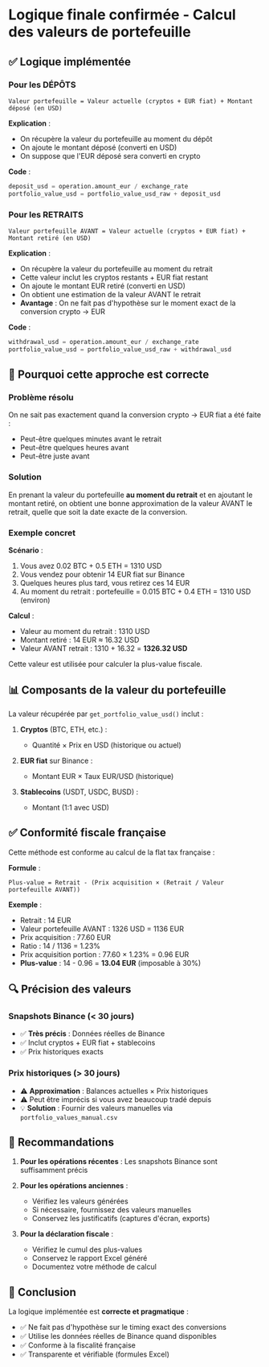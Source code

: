 # Logique finale confirmée - Calcul des valeurs de portefeuille

## ✅ Logique implémentée

### Pour les DÉPÔTS

```
Valeur portefeuille = Valeur actuelle (cryptos + EUR fiat) + Montant déposé (en USD)
```

**Explication** :
- On récupère la valeur du portefeuille au moment du dépôt
- On ajoute le montant déposé (converti en USD)
- On suppose que l'EUR déposé sera converti en crypto

**Code** :
```python
deposit_usd = operation.amount_eur / exchange_rate
portfolio_value_usd = portfolio_value_usd_raw + deposit_usd
```

### Pour les RETRAITS

```
Valeur portefeuille AVANT = Valeur actuelle (cryptos + EUR fiat) + Montant retiré (en USD)
```

**Explication** :
- On récupère la valeur du portefeuille au moment du retrait
- Cette valeur inclut les cryptos restants + EUR fiat restant
- On ajoute le montant EUR retiré (converti en USD)
- On obtient une estimation de la valeur AVANT le retrait
- **Avantage** : On ne fait pas d'hypothèse sur le moment exact de la conversion crypto → EUR

**Code** :
```python
withdrawal_usd = operation.amount_eur / exchange_rate
portfolio_value_usd = portfolio_value_usd_raw + withdrawal_usd
```

## 🎯 Pourquoi cette approche est correcte

### Problème résolu
On ne sait pas exactement quand la conversion crypto → EUR fiat a été faite :
- Peut-être quelques minutes avant le retrait
- Peut-être quelques heures avant
- Peut-être juste avant

### Solution
En prenant la valeur du portefeuille **au moment du retrait** et en ajoutant le montant retiré, on obtient une bonne approximation de la valeur AVANT le retrait, quelle que soit la date exacte de la conversion.

### Exemple concret

**Scénario** :
1. Vous avez 0.02 BTC + 0.5 ETH = 1310 USD
2. Vous vendez pour obtenir 14 EUR fiat sur Binance
3. Quelques heures plus tard, vous retirez ces 14 EUR
4. Au moment du retrait : portefeuille = 0.015 BTC + 0.4 ETH = 1310 USD (environ)

**Calcul** :
- Valeur au moment du retrait : 1310 USD
- Montant retiré : 14 EUR ≈ 16.32 USD
- Valeur AVANT retrait : 1310 + 16.32 = **1326.32 USD**

Cette valeur est utilisée pour calculer la plus-value fiscale.

## 📊 Composants de la valeur du portefeuille

La valeur récupérée par `get_portfolio_value_usd()` inclut :

1. **Cryptos** (BTC, ETH, etc.) :
   - Quantité × Prix en USD (historique ou actuel)

2. **EUR fiat** sur Binance :
   - Montant EUR × Taux EUR/USD (historique)

3. **Stablecoins** (USDT, USDC, BUSD) :
   - Montant (1:1 avec USD)

## ✅ Conformité fiscale française

Cette méthode est conforme au calcul de la flat tax française :

**Formule** :
```
Plus-value = Retrait - (Prix acquisition × (Retrait / Valeur portefeuille AVANT))
```

**Exemple** :
- Retrait : 14 EUR
- Valeur portefeuille AVANT : 1326 USD = 1136 EUR
- Prix acquisition : 77.60 EUR
- Ratio : 14 / 1136 = 1.23%
- Prix acquisition portion : 77.60 × 1.23% = 0.96 EUR
- **Plus-value** : 14 - 0.96 = **13.04 EUR** (imposable à 30%)

## 🔍 Précision des valeurs

### Snapshots Binance (< 30 jours)
- ✅ **Très précis** : Données réelles de Binance
- ✅ Inclut cryptos + EUR fiat + stablecoins
- ✅ Prix historiques exacts

### Prix historiques (> 30 jours)
- ⚠️ **Approximation** : Balances actuelles × Prix historiques
- ⚠️ Peut être imprécis si vous avez beaucoup tradé depuis
- 💡 **Solution** : Fournir des valeurs manuelles via `portfolio_values_manual.csv`

## 📝 Recommandations

1. **Pour les opérations récentes** : Les snapshots Binance sont suffisamment précis

2. **Pour les opérations anciennes** : 
   - Vérifiez les valeurs générées
   - Si nécessaire, fournissez des valeurs manuelles
   - Conservez les justificatifs (captures d'écran, exports)

3. **Pour la déclaration fiscale** :
   - Vérifiez le cumul des plus-values
   - Conservez le rapport Excel généré
   - Documentez votre méthode de calcul

## 🎯 Conclusion

La logique implémentée est **correcte et pragmatique** :
- ✅ Ne fait pas d'hypothèse sur le timing exact des conversions
- ✅ Utilise les données réelles de Binance quand disponibles
- ✅ Conforme à la fiscalité française
- ✅ Transparente et vérifiable (formules Excel)
